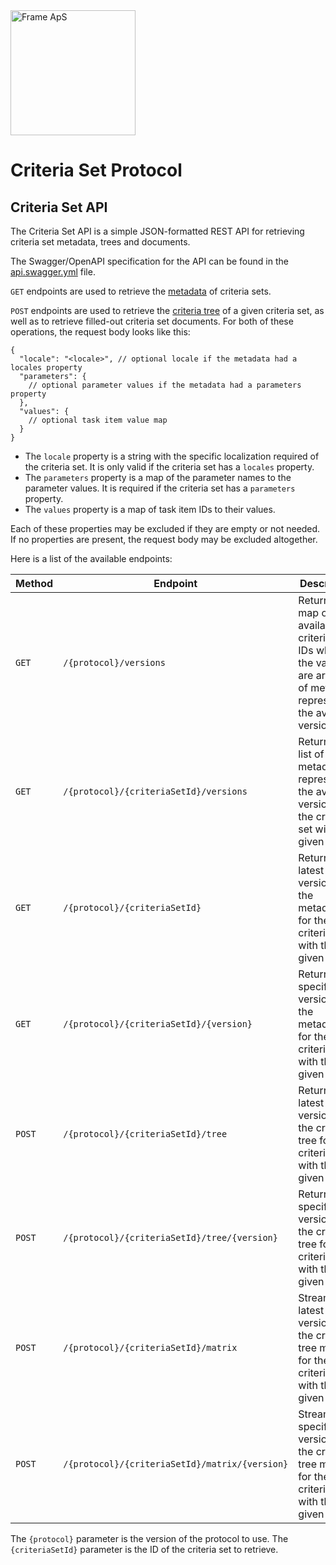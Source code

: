 <img alt="Frame ApS" src="https://openframe-public.s3.eu-west-1.amazonaws.com/assets/logo-text-google-admin.png" width="200" />

# Criteria Set Protocol

## Criteria Set API
The Criteria Set API is a simple JSON-formatted REST API for retrieving criteria set metadata, trees and documents.

The Swagger/OpenAPI specification for the API can be found in the [api.swagger.yml](api.swagger.yml) file.

`GET` endpoints are used to retrieve the [metadata](../schemas/README.md#metadata-schema) of criteria sets.

`POST` endpoints are used to retrieve the [criteria tree](../schemas/README.md#criteria-tree-schema) of a given criteria set, as well
as to retrieve filled-out criteria set documents. For both of these operations, the request body looks like this:
```json5
{
  "locale": "<locale>", // optional locale if the metadata had a locales property 
  "parameters": {
    // optional parameter values if the metadata had a parameters property
  },
  "values": {
    // optional task item value map
  }
}
```

- The `locale` property is a string with the specific localization required of the criteria set. It is only valid if the criteria set has a `locales` property.
- The `parameters` property is a map of the parameter names to the parameter values. It is required if the criteria set has a `parameters` property.
- The `values` property is a map of task item IDs to their values.

Each of these properties may be excluded if they are empty or not needed. If no properties are present, the request body may be excluded altogether.

Here is a list of the available endpoints:

| Method | Endpoint                                        | Description                                                                                                             |
|--------|-------------------------------------------------|-------------------------------------------------------------------------------------------------------------------------|
| `GET`  | `/{protocol}/versions`                          | Returns a map of available criteria set IDs where the values are arrays of metadata representing the available versions |
| `GET`  | `/{protocol}/{criteriaSetId}/versions`          | Returns a list of metadata representing the available versions for the criteria set with the given ID                   |
| `GET`  | `/{protocol}/{criteriaSetId}`                   | Returns the latest version of the metadata for the criteria set with the given ID                                       |
| `GET`  | `/{protocol}/{criteriaSetId}/{version}`         | Returns a specific version of the metadata for the criteria set with the given ID                                       |
| `POST` | `/{protocol}/{criteriaSetId}/tree`              | Returns the latest version of the criteria tree for the criteria set with the given ID                                  |
| `POST` | `/{protocol}/{criteriaSetId}/tree/{version}`    | Returns the specific version of the criteria tree for the criteria set with the given ID                                |
| `POST` | `/{protocol}/{criteriaSetId}/matrix`            | Streams the latest version of the criteria tree matrix for the criteria set with the given ID                           |
| `POST` | `/{protocol}/{criteriaSetId}/matrix/{version}`  | Streams the specific version of the criteria tree matrix for the criteria set with the given ID                         |

The `{protocol}` parameter is the version of the protocol to use. The `{criteriaSetId}` parameter is the ID of the criteria set to retrieve.
